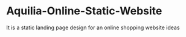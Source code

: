 # Aquilia-Online-Static-Website
It is a static landing page design for an online shopping website ideas
